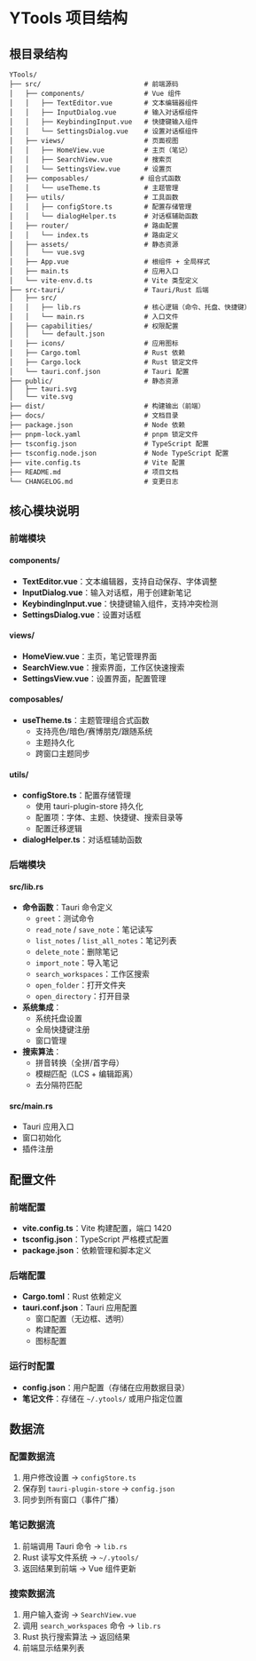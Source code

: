 # YTools 项目结构

## 根目录结构
```
YTools/
├── src/                          # 前端源码
│   ├── components/               # Vue 组件
│   │   ├── TextEditor.vue        # 文本编辑器组件
│   │   ├── InputDialog.vue       # 输入对话框组件
│   │   ├── KeybindingInput.vue   # 快捷键输入组件
│   │   └── SettingsDialog.vue    # 设置对话框组件
│   ├── views/                    # 页面视图
│   │   ├── HomeView.vue          # 主页（笔记）
│   │   ├── SearchView.vue        # 搜索页
│   │   └── SettingsView.vue      # 设置页
│   ├── composables/             # 组合式函数
│   │   └── useTheme.ts           # 主题管理
│   ├── utils/                    # 工具函数
│   │   ├── configStore.ts        # 配置存储管理
│   │   └── dialogHelper.ts       # 对话框辅助函数
│   ├── router/                   # 路由配置
│   │   └── index.ts              # 路由定义
│   ├── assets/                   # 静态资源
│   │   └── vue.svg
│   ├── App.vue                   # 根组件 + 全局样式
│   ├── main.ts                   # 应用入口
│   └── vite-env.d.ts             # Vite 类型定义
├── src-tauri/                    # Tauri/Rust 后端
│   ├── src/
│   │   ├── lib.rs                # 核心逻辑（命令、托盘、快捷键）
│   │   └── main.rs               # 入口文件
│   ├── capabilities/             # 权限配置
│   │   └── default.json
│   ├── icons/                    # 应用图标
│   ├── Cargo.toml                # Rust 依赖
│   ├── Cargo.lock                # Rust 锁定文件
│   └── tauri.conf.json           # Tauri 配置
├── public/                       # 静态资源
│   ├── tauri.svg
│   └── vite.svg
├── dist/                         # 构建输出（前端）
├── docs/                         # 文档目录
├── package.json                  # Node 依赖
├── pnpm-lock.yaml                # pnpm 锁定文件
├── tsconfig.json                 # TypeScript 配置
├── tsconfig.node.json            # Node TypeScript 配置
├── vite.config.ts                # Vite 配置
├── README.md                     # 项目文档
└── CHANGELOG.md                  # 变更日志
```

## 核心模块说明

### 前端模块

#### components/
- **TextEditor.vue**：文本编辑器，支持自动保存、字体调整
- **InputDialog.vue**：输入对话框，用于创建新笔记
- **KeybindingInput.vue**：快捷键输入组件，支持冲突检测
- **SettingsDialog.vue**：设置对话框

#### views/
- **HomeView.vue**：主页，笔记管理界面
- **SearchView.vue**：搜索界面，工作区快速搜索
- **SettingsView.vue**：设置界面，配置管理

#### composables/
- **useTheme.ts**：主题管理组合式函数
  - 支持亮色/暗色/赛博朋克/跟随系统
  - 主题持久化
  - 跨窗口主题同步

#### utils/
- **configStore.ts**：配置存储管理
  - 使用 tauri-plugin-store 持久化
  - 配置项：字体、主题、快捷键、搜索目录等
  - 配置迁移逻辑
- **dialogHelper.ts**：对话框辅助函数

### 后端模块

#### src/lib.rs
- **命令函数**：Tauri 命令定义
  - `greet`：测试命令
  - `read_note` / `save_note`：笔记读写
  - `list_notes` / `list_all_notes`：笔记列表
  - `delete_note`：删除笔记
  - `import_note`：导入笔记
  - `search_workspaces`：工作区搜索
  - `open_folder`：打开文件夹
  - `open_directory`：打开目录
- **系统集成**：
  - 系统托盘设置
  - 全局快捷键注册
  - 窗口管理
- **搜索算法**：
  - 拼音转换（全拼/首字母）
  - 模糊匹配（LCS + 编辑距离）
  - 去分隔符匹配

#### src/main.rs
- Tauri 应用入口
- 窗口初始化
- 插件注册

## 配置文件

### 前端配置
- **vite.config.ts**：Vite 构建配置，端口 1420
- **tsconfig.json**：TypeScript 严格模式配置
- **package.json**：依赖管理和脚本定义

### 后端配置
- **Cargo.toml**：Rust 依赖定义
- **tauri.conf.json**：Tauri 应用配置
  - 窗口配置（无边框、透明）
  - 构建配置
  - 图标配置

### 运行时配置
- **config.json**：用户配置（存储在应用数据目录）
- **笔记文件**：存储在 `~/.ytools/` 或用户指定位置

## 数据流

### 配置数据流
1. 用户修改设置 → `configStore.ts`
2. 保存到 `tauri-plugin-store` → `config.json`
3. 同步到所有窗口（事件广播）

### 笔记数据流
1. 前端调用 Tauri 命令 → `lib.rs`
2. Rust 读写文件系统 → `~/.ytools/`
3. 返回结果到前端 → Vue 组件更新

### 搜索数据流
1. 用户输入查询 → `SearchView.vue`
2. 调用 `search_workspaces` 命令 → `lib.rs`
3. Rust 执行搜索算法 → 返回结果
4. 前端显示结果列表